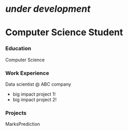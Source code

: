 # *under development*
# Computer Science Student

### Education
Computer Science

### Work Experience
Data scientist @ ABC company
- big impact project 1!
- big impact project 2!

### Projects
MarksPrediction
